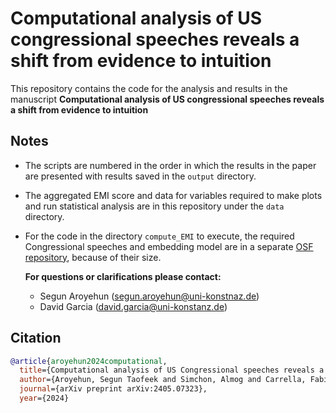 # Computational analysis of US congressional speeches reveals a shift from evidence to intuition

This repository contains the code for the analysis and results in the manuscript **Computational analysis of US congressional speeches reveals a shift from evidence to intuition**

## Notes
* The scripts are numbered in the order in which the results in the paper are presented with results saved in the `output` directory.
* The aggregated EMI score and data for variables required to make plots and run statistical analysis are in this repository under the `data` directory.
* For the code in the directory `compute_EMI` to execute, the required Congressional speeches and embedding model are in a separate [OSF repository](https://doi.org/10.17605/OSF.IO/Z6UTW), because of their size.

  **For questions or clarifications please contact:**
  * Segun Aroyehun (segun.aroyehun@uni-konstnaz.de)
  *  David Garcia (david.garcia@uni-konstanz.de)
 
## Citation

```bibtex
@article{aroyehun2024computational,
  title={Computational analysis of US Congressional speeches reveals a shift from evidence to intuition},
  author={Aroyehun, Segun Taofeek and Simchon, Almog and Carrella, Fabio and Lasser, Jana and Lewandowsky, Stephan and Garcia, David},
  journal={arXiv preprint arXiv:2405.07323},
  year={2024}
```
  
